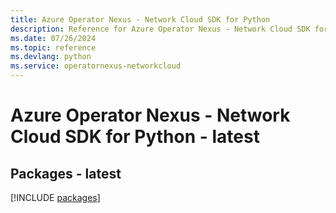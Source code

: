 ```yaml
---
title: Azure Operator Nexus - Network Cloud SDK for Python
description: Reference for Azure Operator Nexus - Network Cloud SDK for Python
ms.date: 07/26/2024
ms.topic: reference
ms.devlang: python
ms.service: operatornexus-networkcloud
---
```

# Azure Operator Nexus - Network Cloud SDK for Python - latest
## Packages - latest
[!INCLUDE [packages](operator-nexus---network-cloud-index.md)]